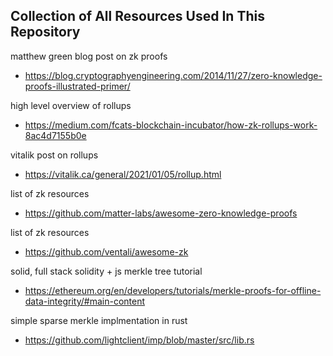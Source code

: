 Collection of All Resources Used In This Repository
---------------------------------------------------

matthew green blog post on zk proofs
- https://blog.cryptographyengineering.com/2014/11/27/zero-knowledge-proofs-illustrated-primer/


high level overview of rollups
- https://medium.com/fcats-blockchain-incubator/how-zk-rollups-work-8ac4d7155b0e


vitalik post on rollups
- https://vitalik.ca/general/2021/01/05/rollup.html


list of zk resources
- https://github.com/matter-labs/awesome-zero-knowledge-proofs

list of zk resources
- https://github.com/ventali/awesome-zk

solid, full stack solidity + js merkle tree tutorial
- https://ethereum.org/en/developers/tutorials/merkle-proofs-for-offline-data-integrity/#main-content

simple sparse merkle implmentation in rust
- https://github.com/lightclient/imp/blob/master/src/lib.rs
